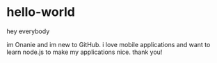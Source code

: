 # hello-world

hey everybody

im Onanie and im new to GitHub. i love mobile applications and want to learn node.js to make my applications nice.
thank you!
